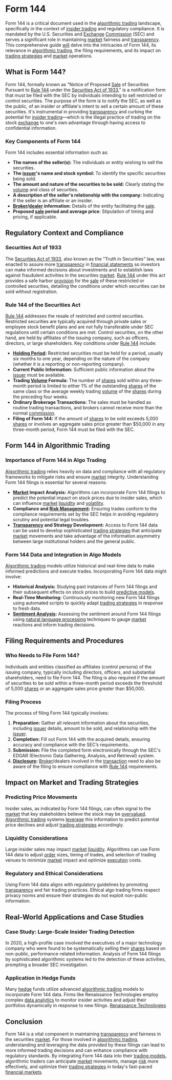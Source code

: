 # Form 144

Form 144 is a critical document used in the [algorithmic trading](../a/accountability.md) landscape, specifically in the context of [insider trading](../i/insider.md) and regulatory compliance. It is mandated by the U.S. Securities and [Exchange](../e/exchange.md) [Commission](../c/commission.md) (SEC) and serves a significant role in maintaining [market](../m/market.md) fairness and [transparency](../t/transparency.md). This comprehensive guide [will](../w/will.md) delve into the intricacies of Form 144, its relevance in [algorithmic trading](../a/accountability.md), the filing requirements, and its impact on [trading strategies](../t/trading_strategies.md) and [market](../m/market.md) operations.

## What is Form 144?

Form 144, formally known as "Notice of Proposed [Sale](../s/sale.md) of Securities Pursuant to [Rule 144](../r/rule_144.md) under the [Securities Act of 1933](../s/securities_act_of_1933.md)," is a notification form that must be filed with the SEC by individuals intending to sell restricted or control securities. The purpose of the form is to notify the SEC, as well as the public, of an insider or affiliate's intent to sell a certain amount of these securities. It's instrumental in providing [transparency](../t/transparency.md) and curbing the potential for [insider trading](../i/insider.md)—which is the illegal practice of trading on the stock [exchange](../e/exchange.md) to one's own advantage through having access to confidential information.

### Key Components of Form 144

Form 144 includes essential information such as:
- **The names of the seller(s):** The individuals or entity wishing to sell the securities.
- **The [issuer](../i/issuer.md)'s name and stock symbol:** To identify the specific securities being sold.
- **The amount and nature of the securities to be sold:** Clearly stating the [volume](../v/volume.md) and class of securities.
- **A description of the seller's relationship with the company:** Indicating if the seller is an affiliate or an insider.
- **[Broker](../b/broker.md)/[dealer](../d/dealer.md) information:** Details of the entity facilitating the [sale](../s/sale.md).
- **Proposed [sale](../s/sale.md) period and average price**: Stipulation of timing and pricing, if applicable.

## Regulatory Context and Compliance

### Securities Act of 1933

The [Securities Act of 1933](../s/securities_act_of_1933.md), also known as the "Truth in Securities" law, was enacted to assure more [transparency](../t/transparency.md) in [financial statements](../f/financial_statements.md) so investors can make informed decisions about investments and to establish laws against fraudulent activities in the securities [market](../m/market.md). [Rule 144](../r/rule_144.md) under this act provides a safe harbor [provision](../p/provision.md) for the [sale](../s/sale.md) of these restricted or controlled securities, detailing the conditions under which securities can be sold without registration.

### Rule 144 of the Securities Act

[Rule 144](../r/rule_144.md) addresses the resale of restricted and control securities. Restricted securities are typically acquired through private sales or employee stock benefit plans and are not fully transferable under SEC regulations until certain conditions are met. Control securities, on the other hand, are held by affiliates of the issuing company, such as officers, directors, or large shareholders. Key conditions under [Rule 144](../r/rule_144.md) include:
- **[Holding Period](../h/holding_period.md):** Restricted securities must be held for a period, usually six months to one year, depending on the nature of the company (whether it is a reporting or non-reporting company).
- **Current Public Information:** Sufficient public information about the [issuer](../i/issuer.md) must be available.
- **Trading [Volume](../v/volume.md) Formula:** The number of [shares](../s/shares.md) sold within any three-month period is limited to either 1% of the outstanding [shares](../s/shares.md) of the same class or the average weekly trading [volume](../v/volume.md) of the [shares](../s/shares.md) during the preceding four weeks.
- **Ordinary Brokerage Transactions:** The sales must be handled as routine trading transactions, and brokers cannot receive more than the normal [commission](../c/commission.md).
- **Filing of Form 144:** If the amount of [shares](../s/shares.md) to be sold exceeds 5,000 [shares](../s/shares.md) or involves an aggregate sales price greater than $50,000 in any three-month period, Form 144 must be filed with the SEC.

## Form 144 in Algorithmic Trading

### Importance of Form 144 in Algo Trading

[Algorithmic trading](../a/accountability.md) relies heavily on data and compliance with all regulatory frameworks to mitigate risks and ensure [market](../m/market.md) integrity. Understanding Form 144 filings is essential for several reasons:
- **[Market](../m/market.md) Impact Analysis:** Algorithms can incorporate Form 144 filings to predict the potential impact on stock prices due to insider sales, which can influence [market](../m/market.md) [liquidity](../l/liquidity.md) and [volatility](../v/volatility.md).
- **Compliance and [Risk Management](../r/risk_management.md):** Ensuring trades conform to the compliance requirements set by the SEC helps in avoiding regulatory scrutiny and potential legal troubles.
- **[Transparency](../t/transparency.md) and Strategy Development:** Access to Form 144 data can be used to develop sophisticated [trading strategies](../t/trading_strategies.md) that anticipate [market](../m/market.md) movements and take advantage of the information asymmetry between large institutional holders and the general public.

### Form 144 Data and Integration in Algo Models

[Algorithmic trading](../a/accountability.md) models utilize historical and real-time data to make informed predictions and execute trades. Incorporating Form 144 data might involve:
- **Historical Analysis:** Studying past instances of Form 144 filings and their subsequent effects on stock prices to build [predictive models](../p/predictive_models_in_trading.md).
- **Real-Time Monitoring:** Continuously monitoring new Form 144 filings using automated scripts to quickly adapt [trading strategies](../t/trading_strategies.md) in response to fresh data.
- **[Sentiment Analysis](../s/sentiment_analysis.md):** Assessing the sentiment around Form 144 filings using [natural language processing](../n/natural_language_processing_(nlp)_in_trading.md) techniques to gauge [market](../m/market.md) reactions and inform trading decisions.

## Filing Requirements and Procedures

### Who Needs to File Form 144?

Individuals and entities classified as affiliates (control persons) of the issuing company, typically including directors, officers, and substantial shareholders, need to file Form 144. The filing is also required if the amount of securities to be sold within a three-month period exceeds the threshold of 5,000 [shares](../s/shares.md) or an aggregate sales price greater than $50,000.

### Filing Process

The process of filing Form 144 typically involves:
1. **Preparation:** Gather all relevant information about the securities, including [issuer](../i/issuer.md) details, amount to be sold, and relationship with the [issuer](../i/issuer.md).
2. **Completion:** Fill out Form 144 with the acquired details, ensuring accuracy and compliance with the SEC’s requirements.
3. **Submission:** File the completed form electronically through the SEC's EDGAR (Electronic Data Gathering, Analysis, and Retrieval) system.
4. **[Disclosure](../d/disclosure.md):** [Broker](../b/broker.md)/dealers involved in the [transaction](../t/transaction.md) need to also be aware of the filing to ensure compliance with [Rule 144](../r/rule_144.md) requirements.

## Impact on Market and Trading Strategies

### Predicting Price Movements

Insider sales, as indicated by Form 144 filings, can often signal to the [market](../m/market.md) that key stakeholders believe the stock may be [overvalued](../o/overvalued.md). [Algorithmic trading](../a/accountability.md) systems [leverage](../l/leverage.md) this information to predict potential price declines and adjust [trading strategies](../t/trading_strategies.md) accordingly.

### Liquidity Considerations

Large insider sales may impact [market](../m/market.md) [liquidity](../l/liquidity.md). Algorithms can use Form 144 data to adjust [order](../o/order.md) sizes, timing of trades, and selection of trading venues to minimize [market](../m/market.md) impact and optimize [execution](../e/execution.md) costs.

### Regulatory and Ethical Considerations

Using Form 144 data aligns with regulatory guidelines by promoting [transparency](../t/transparency.md) and fair trading practices. Ethical algo trading firms respect privacy norms and ensure their strategies do not exploit non-public information.

## Real-World Applications and Case Studies

### Case Study: Large-Scale Insider Trading Detection

In 2020, a high-profile case involved the executives of a major technology company who were found to be systematically selling their [shares](../s/shares.md) based on non-public, performance-related information. Analysis of Form 144 filings by sophisticated algorithmic systems led to the detection of these activities, prompting a broader SEC investigation.

### Application in Hedge Funds

Many [hedge](../h/hedge.md) funds utilize advanced [algorithmic trading](../a/accountability.md) models to incorporate Form 144 data. Firms like Renaissance Technologies employ complex [data analytics](../d/data_analytics.md) to monitor insider activities and adjust their portfolios dynamically in response to new filings. [Renaissance Technologies](https://www.rentec.com/)

## Conclusion

Form 144 is a vital component in maintaining [transparency](../t/transparency.md) and fairness in the securities [market](../m/market.md). For those involved in [algorithmic trading](../a/accountability.md), understanding and leveraging the data provided by these filings can lead to more informed trading decisions and can enhance compliance with regulatory standards. By integrating Form 144 data into their [trading models](../t/trading_models.md), algorithmic traders can anticipate [market](../m/market.md) movements, manage [risk](../r/risk.md) more effectively, and optimize their [trading strategies](../t/trading_strategies.md) in today's fast-paced [financial markets](../f/financial_market.md).